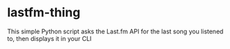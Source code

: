 # lastfm-thing
This simple Python script asks the Last.fm API for the last song you listened to, then displays it in your CLI
